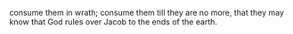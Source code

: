 consume them in wrath; consume them till they are no more, that they may know that God rules over Jacob to the ends of the earth.
